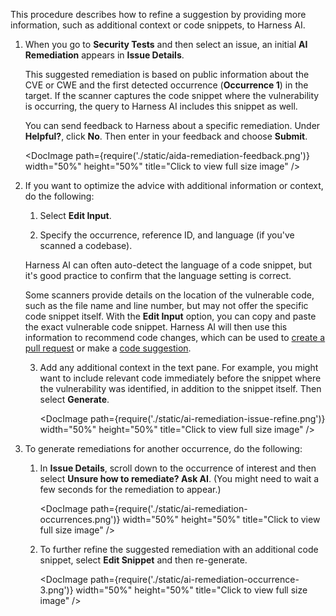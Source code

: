 This procedure describes how to refine a suggestion by providing more information, such as additional context or code snippets, to Harness AI.

1. When you go to **Security Tests** and then select an issue, an initial **AI Remediation** appears in **Issue Details**. 

   This suggested remediation is based on public information about the CVE or CWE and the first detected occurrence (**Occurrence 1**) in the target. If the scanner captures the code snippet where the vulnerability is occurring, the query to Harness AI includes this snippet as well.  

    You can send feedback to Harness about a specific remediation. Under **Helpful?**, click **No**. Then enter in your feedback and choose **Submit**. 

    <!-- ![](./static/aida-remediation-feedback.png) -->

    <DocImage path={require('./static/aida-remediation-feedback.png')} width="50%" height="50%" title="Click to view full size image" />
     

2. If you want to optimize the advice with additional information or context, do the following: 

   1. Select **Edit Input**. 

   2. Specify the occurrence, reference ID, and language (if you've scanned a codebase). 
   
     Harness AI can often auto-detect the language of a code snippet, but it's good practice to confirm that the language setting is correct. 

     Some scanners provide details on the location of the vulnerable code, such as the file name and line number, but may not offer the specific code snippet itself. With the **Edit Input** option, you can copy and paste the exact vulnerable code snippet. Harness AI will then use this information to recommend code changes, which can be used to [create a pull request](/docs/security-testing-orchestration/remediations/ai-based-remediations#create-pull-request-from-sto) or make a [code suggestion](/docs/security-testing-orchestration/remediations/ai-based-remediations#make-code-suggestion-from-sto).

   3. Add any additional context in the text pane. For example, you might want to include relevant code immediately before the snippet where the vulnerability was identified, in addition to the snippet itself. Then select **Generate**.  

      <DocImage path={require('./static/ai-remediation-issue-refine.png')} width="50%" height="50%" title="Click to view full size image" />
    
3. To generate remediations for another occurrence, do the following:

   1. In **Issue Details**, scroll down to the occurrence of interest and then select **Unsure how to remediate? Ask AI**. (You might need to wait a few seconds for the remediation to appear.)

      <DocImage path={require('./static/ai-remediation-occurrences.png')} width="50%" height="50%" title="Click to view full size image" />

   2. To further refine the suggested remediation with an additional code snippet, select **Edit Snippet** and then re-generate.

      <DocImage path={require('./static/ai-remediation-occurrence-3.png')} width="50%" height="50%" title="Click to view full size image" />

    